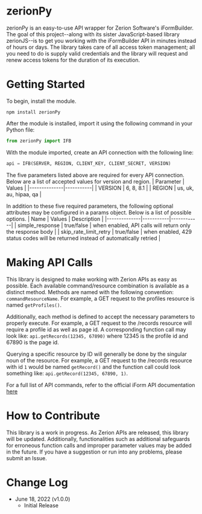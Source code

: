 # zerionPy

zerionPy is an easy-to-use API wrapper for Zerion Software's iFormBuilder. The goal of this project--along with its sister JavaScript-based library zerionJS--is to get you working with the iFormBuilder API in minutes instead of hours or days. The library takes care of all access token management; all you need to do is supply valid credentials and the library will request and renew access tokens for the duration of its execution.

# Getting Started

To begin, install the module.

```
npm install zerionPy
```

After the module is installed, import it using the following command in your Python file:

```python
from zerionPy import IFB
```

With the module imported, create an API connection with the following line:

```python
api = IFB(SERVER, REGION, CLIENT_KEY, CLIENT_SECRET, VERSION)
```

The five parameters listed above are required for every API connection. Below are a list of accepted values for version and region.
| Parameter | Values |
|--------------|-----------|
| VERSION | 6, 8, 8.1 |
| REGION | us, uk, au, hipaa, qa |

In addition to these five required parameters, the following optional attributes may be configured in a params object. Below is a list of possible options.
| Name | Values | Description |
|--------------|-----------|------------|
| simple_response | true/false | when enabled, API calls will return only the response body |
| skip_rate_limit_retry | true/false | when enabled, 429 status codes will be returned instead of automatically retried |

# Making API Calls

This library is designed to make working with Zerion APIs as easy as possible. Each available command/resource combination is available as a distinct method. Methods are named with the following convention: `commandResourceName`. For example, a GET request to the profiles resource is named `getProfiles()`.

Additionally, each method is defined to accept the necessary parameters to properly execute. For example, a GET request to the /records resource will require a profile id as well as page id. A corresponding function call may look like: `api.getRecords(12345, 67890)` where 12345 is the profile id and 67890 is the page id.

Querying a specific resource by ID will generally be done by the singular noun of the resource. For example, a GET request to the /records resource with id `1` would be named `getRecord()` and the function call could look something like: `api.getRecord(12345, 67890, 1)`.

For a full list of API commands, refer to the official iForm API documentation [here](https://iformbuilder80.docs.apiary.io/)

# How to Contribute

This library is a work in progress. As Zerion APIs are released, this library will be updated. Additionally, functionalities such as additional safeguards for erroneous function calls and improper parameter values may be added in the future. If you have a suggestion or run into any problems, please submit an Issue.

# Change Log

- June 18, 2022 (v1.0.0)
    - Initial Release